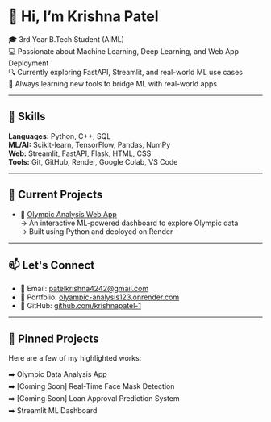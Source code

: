 # 👋 Hi, I’m Krishna Patel

🎓 3rd Year B.Tech Student (AIML)  
💻 Passionate about Machine Learning, Deep Learning, and Web App Deployment  
🔍 Currently exploring FastAPI, Streamlit, and real-world ML use cases  
🌱 Always learning new tools to bridge ML with real-world apps  

---

## 🚀 Skills

**Languages:** Python, C++, SQL  
**ML/AI:** Scikit-learn, TensorFlow, Pandas, NumPy  
**Web:** Streamlit, FastAPI, Flask, HTML, CSS  
**Tools:** Git, GitHub, Render, Google Colab, VS Code  

---

## 🧠 Current Projects

- 📰 [Olympic Analysis Web App](https://olyampic-analysis123.onrender.com/)  
  → An interactive ML-powered dashboard to explore Olympic data  
  → Built using Python and deployed on Render

---

## 📫 Let's Connect

- 💌 Email: patelkrishna4242@gmail.com    
- 📂 Portfolio: [olyampic-analysis123.onrender.com](https://olyampic-analysis123.onrender.com/)  
- 🔗 GitHub: [github.com/krishnapatel-1](https://github.com/krishnapatel-1)  

---

## 📌 Pinned Projects

Here are a few of my highlighted works:

➡️ Olympic Data Analysis App  
➡️ [Coming Soon] Real-Time Face Mask Detection  
➡️ [Coming Soon] Loan Approval Prediction System  
➡️ Streamlit ML Dashboard
